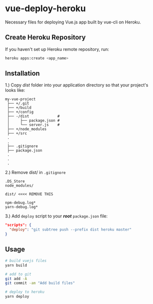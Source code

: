 # vue-deploy-heroku
Necessary files for deploying Vue.js app built by vue-cli on Heroku.
## Create Heroku Repository
If you haven't set up Heroku remote repository, run:
```bash
heroku apps:create <app_name>
```
## Installation
1.) Copy *dist* folder into your application directory so that your project's looks like:
```
my-vue-project
 ├── +/.git
 ├── +/build
 ├── +/config
 ├── -/dist             #
 │     ├── package.json #
 │     └── server.js    #
 ├── +/node_modules
 ├── +/src
 .
 .
 ├── .gitignore
 ├── package.json
 .
 .
 .
```

2.) Remove dist/ in `.gitignore`
```
.DS_Store
node_modules/

dist/ <<<< REMOVE THIS

npm-debug.log*
yarn-debug.log*
```

3.) Add `deploy` script to your ***root*** `package.json` file:
```json
"scripts": {
  "deploy": "git subtree push --prefix dist heroku master"
}
```
## Usage
```bash
# build vuejs files
yarn build

# add to git
git add -A
git commit -am "Add build files"

# deploy to heroku
yarn deploy
```
